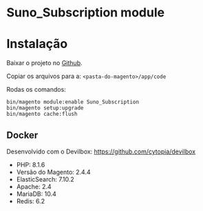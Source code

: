 # Suno_Subscription module

# Instalação
Baixar o projeto no
[Github](https://github.com/leovirgilio/suno_subscription).

Copiar os arquivos para a:
```<pasta-do-magento>/app/code ```


Rodas os comandos:

```
bin/magento module:enable Suno_Subscription
bin/magento setup:upgrade
bin/magento cache:flush
```

## Docker

Desenvolvido com o Devilbox:
https://github.com/cytopia/devilbox

- PHP: 8.1.6
- Versão do Magento: 2.4.4
- ElasticSearch: 7.10.2
- Apache: 2.4
- MariaDB: 10.4
- Redis: 6.2


